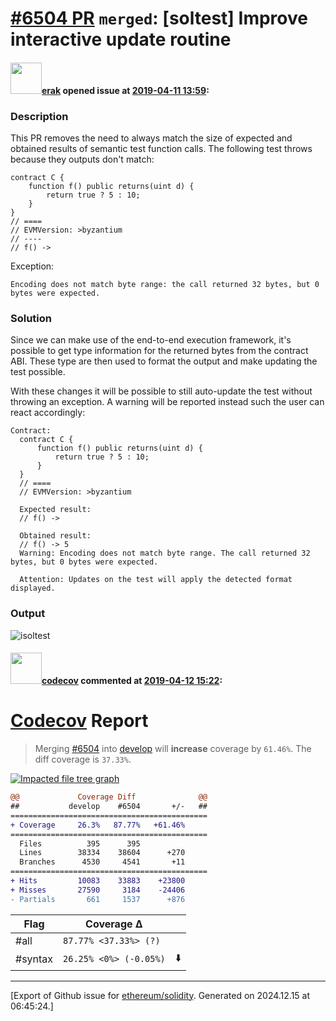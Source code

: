 # [\#6504 PR](https://github.com/ethereum/solidity/pull/6504) `merged`: [soltest] Improve interactive update routine

#### <img src="https://avatars.githubusercontent.com/u/20012009?u=61e903cf16bc5f3353db1d571401e2e71b6f61ed&v=4" width="50">[erak](https://github.com/erak) opened issue at [2019-04-11 13:59](https://github.com/ethereum/solidity/pull/6504):

### Description

This PR removes the need to always match the size of expected and obtained results of semantic test function calls. The following test throws because they outputs don't match:
```
contract C {
    function f() public returns(uint d) {
        return true ? 5 : 10;
    }
}
// ====
// EVMVersion: >byzantium
// ----
// f() -> 
```
Exception:

`Encoding does not match byte range: the call returned 32 bytes, but 0 bytes were expected.`

### Solution

Since we can make use of the end-to-end execution framework, it's possible to get type information for the returned bytes from the contract ABI. These type are then used to format the output and make updating the test possible.

With these changes it will be possible to still auto-update the test without throwing an exception. A warning will be reported instead such the user can react accordingly:
```
Contract:
  contract C {
      function f() public returns(uint d) {
          return true ? 5 : 10;
      }
  }
  // ====
  // EVMVersion: >byzantium

  Expected result:
  // f() -> 

  Obtained result:
  // f() -> 5
  Warning: Encoding does not match byte range. The call returned 32 bytes, but 0 bytes were expected.
  
  Attention: Updates on the test will apply the detected format displayed.

```
### Output

![isoltest](https://user-images.githubusercontent.com/20012009/56049268-5f0a0a00-5d49-11e9-95c0-17d9497b5f99.png)


#### <img src="https://avatars.githubusercontent.com/in/254?v=4" width="50">[codecov](https://github.com/apps/codecov) commented at [2019-04-12 15:22](https://github.com/ethereum/solidity/pull/6504#issuecomment-482615332):

# [Codecov](https://codecov.io/gh/ethereum/solidity/pull/6504?src=pr&el=h1) Report
> Merging [#6504](https://codecov.io/gh/ethereum/solidity/pull/6504?src=pr&el=desc) into [develop](https://codecov.io/gh/ethereum/solidity/commit/d940f6f7ef03b35f5535e5c953fb66b7722538c4?src=pr&el=desc) will **increase** coverage by `61.46%`.
> The diff coverage is `37.33%`.

[![Impacted file tree graph](https://codecov.io/gh/ethereum/solidity/pull/6504/graphs/tree.svg?width=650&token=87PGzVEwU0&height=150&src=pr)](https://codecov.io/gh/ethereum/solidity/pull/6504?src=pr&el=tree)

```diff
@@             Coverage Diff              @@
##           develop    #6504       +/-   ##
============================================
+ Coverage     26.3%   87.77%   +61.46%     
============================================
  Files          395      395               
  Lines        38334    38604      +270     
  Branches      4530     4541       +11     
============================================
+ Hits         10083    33883    +23800     
+ Misses       27590     3184    -24406     
- Partials       661     1537      +876
```

| Flag | Coverage Δ | |
|---|---|---|
| #all | `87.77% <37.33%> (?)` | |
| #syntax | `26.25% <0%> (-0.05%)` | :arrow_down: |


-------------------------------------------------------------------------------



[Export of Github issue for [ethereum/solidity](https://github.com/ethereum/solidity). Generated on 2024.12.15 at 06:45:24.]
